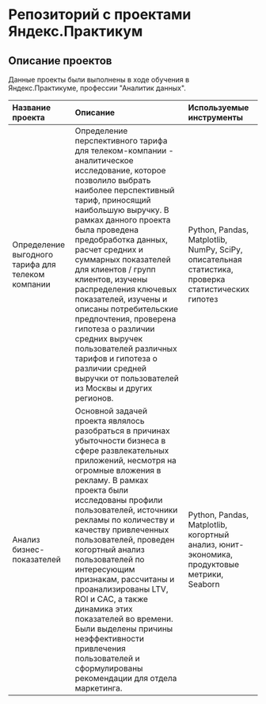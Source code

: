 # Репозиторий с проектами Яндекс.Практикум  

## Описание проектов

Данные проекты были выполнены в ходе обучения в Яндекс.Практикуме, профессии "Аналитик данных".

| Название проекта | Описание | Используемые инструменты | 
| :---------------------- | :---------------------- | :---------------------- |
| Определение выгодного тарифа для телеком компании | Определение перспективного тарифа для телеком-компании - аналитическое исследование, которое позволило выбрать наиболее перспективный тариф, приносящий наибольшую выручку. В рамках данного проекта была проведена предобработка данных, расчет средних и суммарных показателей для клиентов / групп клиентов, изучены распределения ключевых показателей, изучены и описаны потребительские предпочтения, проверена гипотеза о различии средних выручек пользователей различных тарифов и гипотеза о различии средней выручки от пользователей из Москвы и других регионов.| Python, Pandas, Matplotlib, NumPy, SciPy, описательная статистика, проверка статистических гипотез |
| Анализ бизнес-показателей | Основной задачей проекта являлось разобраться в причинах убыточности бизнеса в сфере развлекательных приложений, несмотря на огромные вложения в рекламу. В рамках проекта были исследованы профили пользователей, источники рекламы по количеству и качеству привлеченных пользователей, проведен когортный анализ пользователей по интересующим признакам, рассчитаны и проанализированы LTV, ROI и CAC, а также динамика этих показателей во времени. Были выделены причины неэффективности привлечения пользователей и сформулированы рекомендации для отдела маркетинга.| Python, Pandas, Matplotlib, когортный анализ, юнит-экономика, продуктовые метрики, Seaborn |
